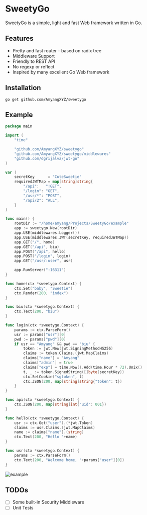 # SweetyGo

SweetyGo is a simple, light and fast Web framework written in Go. 

## Features

- Pretty and fast router - based on radix tree
- Middleware Support
- Friendly to REST API
- No regexp or reflect
- Inspired by many excellent Go Web framework

## Installation

`go get github.com/AmyangXYZ/sweetygo`

## Example

```go
package main

import (
	"time"

	"github.com/AmyangXYZ/sweetygo"
	"github.com/AmyangXYZ/sweetygo/middlewares"
	"github.com/dgrijalva/jwt-go"
)

var (
	secretKey      = "CuteSweetie"
	requiredJWTMap = map[string]string{
		"/api":   "!GET",
		"/login": "GET",
		"/usr/*": "POST",
		"/api/2": "ALL",
	}
)

func main() {
	rootDir := "/home/amyang/Projects/SweetyGo/example"
	app := sweetygo.New(rootDir)
	app.USE(middlewares.Logger())
	app.USE(middlewares.JWT(secretKey, requiredJWTMap))
	app.GET("/", home)
	app.GET("/api", biu)
	app.POST("/api", hello)
	app.POST("/login", login)
	app.GET("/usr/:user", usr)

	app.RunServer(":16311")
}

func home(ctx *sweetygo.Context) {
	ctx.Set("baby", "Sweetie")
	ctx.Render(200, "index")
}

func biu(ctx *sweetygo.Context) {
	ctx.Text(200, "biu")
}

func login(ctx *sweetygo.Context) {
	params := ctx.ParseForm()
	usr := params["usr"][0]
	pwd := params["pwd"][0]
	if usr == "Amyang" && pwd == "biu" {
		token := jwt.New(jwt.SigningMethodHS256)
		claims := token.Claims.(jwt.MapClaims)
		claims["name"] = "Amyang"
		claims["admin"] = true
		claims["exp"] = time.Now().Add(time.Hour * 72).Unix()
		t, _ := token.SignedString([]byte(secretKey))
		ctx.SetCookie("sgtoken", t)
		ctx.JSON(200, map[string]string{"token": t})
	}
}

func api(ctx *sweetygo.Context) {
	ctx.JSON(200, map[string]int{"uid": 001})
}

func hello(ctx *sweetygo.Context) {
	usr := ctx.Get("user").(*jwt.Token)
	claims := usr.Claims.(jwt.MapClaims)
	name := claims["name"].(string)
	ctx.Text(200, "Hello "+name)
}

func usr(ctx *sweetygo.Context) {
	params := ctx.ParseForm()
	ctx.Text(200, "Welcome home, "+params["user"][0])
}


```

![example](https://raw.githubusercontent.com/AmyangXYZ/sweetygo/master/example/example.png)

## TODOs

- [ ] Some built-in Security Middleware
- [ ] Unit Tests
